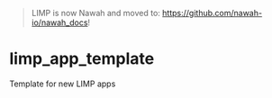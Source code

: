 > LIMP is now Nawah and moved to: https://github.com/nawah-io/nawah_docs!

# limp_app_template
Template for new LIMP apps
